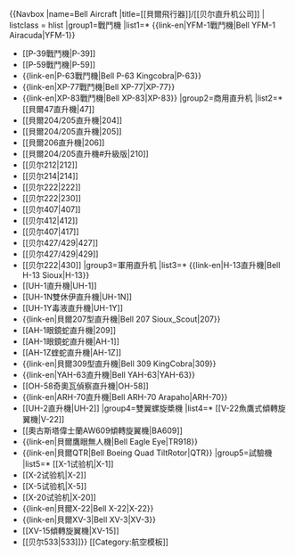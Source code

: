 {{Navbox
|name=Bell Aircraft
|title=[[貝爾飛行器]]/[[贝尔直升机公司]]
| listclass = hlist
|group1=戰鬥機
|list1=* {{link-en|YFM-1戰鬥機|Bell YFM-1 Airacuda|YFM-1}}
* [[P-39戰鬥機|P-39]]
* [[P-59戰鬥機|P-59]]
* {{link-en|P-63戰鬥機|Bell P-63 Kingcobra|P-63}}
* {{link-en|XP-77戰鬥機|Bell XP-77|XP-77}}
* {{link-en|XP-83戰鬥機|Bell XP-83|XP-83}}
|group2=商用直升机
|list2=* [[貝爾47直升機|47]]
* [[貝爾204/205直升機|204]]
* [[貝爾204/205直升機|205]]
* [[貝爾206直升機|206]]
* [[貝爾204/205直升機#升級版|210]]
* [[贝尔212|212]]
* [[贝尔214|214]]
* [[贝尔222|222]]
* [[贝尔222|230]]
* [[贝尔407|407]]
* [[贝尔412|412]]
* [[贝尔407|417]]
* [[贝尔427/429|427]]
* [[贝尔427/429|429]]
* [[贝尔222|430]]
|group3=軍用直升机
|list3=* {{link-en|H-13直升機|Bell H-13 Sioux|H-13}}
* [[UH-1直升機|UH-1]]
* [[UH-1N雙休伊直升機|UH-1N]]
* [[UH-1Y毒液直升機|UH-1Y]]
* {{link-en|貝爾207型直升機|Bell 207 Sioux_Scout|207}}
* [[AH-1眼鏡蛇直升機|209]]
* [[AH-1眼鏡蛇直升機|AH-1]]
* [[AH-1Z蝰蛇直升機|AH-1Z]]
* {{link-en|貝爾309型直升機|Bell 309 KingCobra|309}}
* {{link-en|YAH-63直升機|Bell YAH-63|YAH-63}}
* [[OH-58奇奧瓦偵察直升機|OH-58]]
* {{link-en|ARH-70直升機|Bell ARH-70 Arapaho|ARH-70}}
* [[UH-2直升機|UH-2]]
|group4=雙翼螺旋槳機
|list4=* [[V-22魚鷹式傾轉旋翼機|V-22]]
* [[奧古斯塔偉士蘭AW609傾轉旋翼機|BA609]]
* {{link-en|貝爾鷹眼無人機|Bell Eagle Eye|TR918}}
* {{link-en|貝爾QTR|Bell Boeing Quad TiltRotor|QTR}}
|group5=試驗機
|list5=* [[X-1试验机|X-1]]
* [[X-2试验机|X-2]]
* [[X-5试验机|X-5]]
* [[X-20试验机|X-20]]<!-- Bell did the design (per the "Dyna-Soar" book) -->
* {{link-en|貝爾X-22|Bell X-22|X-22}}
* {{link-en|貝爾XV-3|Bell XV-3|XV-3}}
* [[XV-15傾轉旋翼機|XV-15]]
* [[贝尔533|533]]}}<noinclude>
[[Category:航空模板]]
</noinclude>